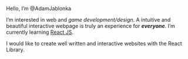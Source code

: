 Hello, I’m @AdamJablonka

I’m interested in web and *game development/design*. A intuitive and beautiful interactive webpage is truly an experience for ***everyone***.
I’m currently learning [React JS](https://reactjs.org/).


I would like to create well written and interactive websites with the React Library.
